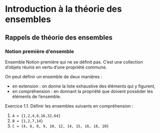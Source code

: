 
# Introduction à la théorie des ensembles

## Rappels de théorie des ensembles

### Notion première d’ensemble

Ensemble Notion première qui ne se définit pas. C’est une collection d’objets réunis en vertu d’une
propriété commune.

On peut définir un ensemble de deux manières :
* en extension : on donne la liste exhaustive des éléments qui y figurent,
* en compréhension : en donnant la propriété que doivent posséder les éléments de l’ensemble.

Exercice 1.1. Définir les ensembles suivants en compréhension :
1. `A = {1,2,4,8,16,32,64}`
2. `B = {1,2,7,14}`
3. `C = {4, 6, 8, 9, 10, 12, 14, 15, 16, 18, 20}`
